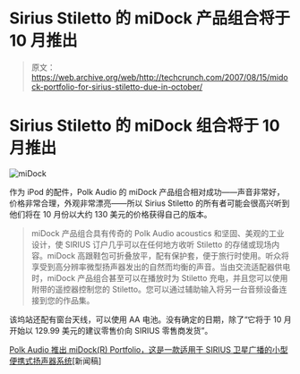# Sirius Stiletto 的 miDock 产品组合将于 10 月推出

> 原文：<https://web.archive.org/web/http://techcrunch.com/2007/08/15/midock-portfolio-for-sirius-stiletto-due-in-october/>

# Sirius Stiletto 的 miDock 组合将于 10 月推出

![miDock](img/03992a6213258d2f0d1f79d58a3c1f51.png)

作为 iPod 的配件，Polk Audio 的 miDock 产品组合相对成功——声音非常好，价格非常合理，外观非常漂亮——所以 Sirius Stiletto 的所有者可能会很高兴听到他们将在 10 月份以大约 130 美元的价格获得自己的版本。

> miDock 产品组合具有传奇的 Polk Audio acoustics 和坚固、美观的工业设计，使 SIRIUS 订户几乎可以在任何地方收听 Stiletto 的存储或现场内容。miDock 高跟鞋包可折叠放平，配有保护套，便于旅行时使用。听众将享受到高分辨率微型扬声器发出的自然而均衡的声音。当由交流适配器供电时，miDock 产品组合甚至可以在播放时为 Stiletto 充电，并且您可以使用附带的遥控器控制您的 Stiletto。您可以通过辅助输入将另一台音频设备连接到您的作品集。

该坞站还配有窗台天线，可以使用 AA 电池。没有确定的日期，除了“它将于 10 月开始以 129.99 美元的建议零售价向 SIRIUS 零售商发货”。

[Polk Audio 推出 miDock(R) Portfolio，这是一款适用于 SIRIUS 卫星广播的小型便携式扬声器系统](https://web.archive.org/web/20210116003056/http://www.prnewswire.com/cgi-bin/stories.pl?ACCT=104&STORY=/www/story/08-15-2007/0004646249&EDATE=)[新闻稿]